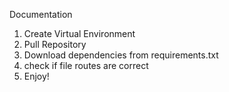 Documentation 

1) Create Virtual Environment
2) Pull Repository
3) Download dependencies from requirements.txt
4) check if file routes are correct
5) Enjoy!
